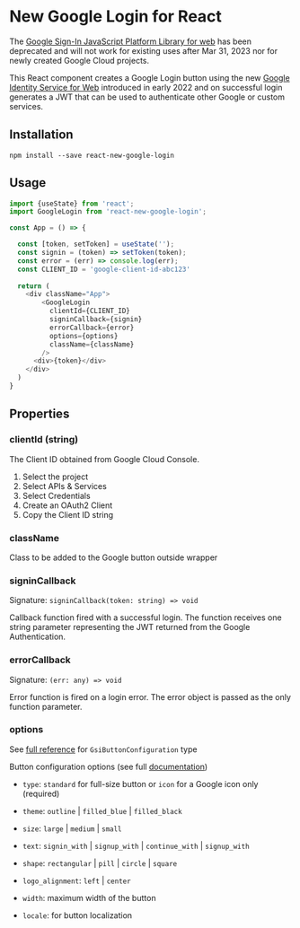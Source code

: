 # New Google Login for React

The [Google Sign-In JavaScript Platform Library for web](https://developers.googleblog.com/2021/08/gsi-jsweb-deprecation.html) has been deprecated and will not work for existing uses after Mar 31, 2023 nor for newly created Google Cloud projects.

This React component creates a Google Login button using the new [Google Identity Service for Web](https://developers.google.com/identity/gsi/web) introduced in early 2022 and on successful login generates a JWT that can be used to authenticate other Google or custom services.

## Installation

`npm install --save react-new-google-login`

## Usage

```javascript
import {useState} from 'react';
import GoogleLogin from 'react-new-google-login';

const App = () => {

  const [token, setToken] = useState('');
  const signin = (token) => setToken(token);
  const error = (err) => console.log(err);
  const CLIENT_ID = 'google-client-id-abc123'
  
  return (
    <div className="App">
        <GoogleLogin
          clientId={CLIENT_ID}
          signinCallback={signin}
          errorCallback={error}
          options={options}
          className={className}
        />
      <div>{token}</div>
    </div>
  )
}
```

## Properties

### clientId (string)

The Client ID obtained from Google Cloud Console. 

1. Select the project
2. Select APIs & Services
3. Select Credentials
4. Create an OAuth2 Client
5. Copy the Client ID string

### className

Class to be added to the Google button outside wrapper

### signinCallback

Signature: `signinCallback(token: string) => void`

Callback function fired with a successful login.  The function receives one string parameter representing the JWT returned from the Google Authentication.  

### errorCallback

Signature: `(err: any) => void`

Error function is fired on a login error. The error object is passed as the only function parameter.

### options

See [full reference](https://developers.google.com/identity/gsi/web/reference/js-reference#GsiButtonConfiguration) for `GsiButtonConfiguration` type

Button configuration options (see full [documentation](https://developers.google.com/identity/gsi/web/reference/js-reference#GsiButtonConfiguration))

  * `type`: `standard` for full-size button or `icon` for a Google icon only (required)
  
  * `theme`: `outline` | `filled_blue` | `filled_black`
  
  * `size`: `large` | `medium` | `small`
  
  * `text`: `signin_with` | `signup_with` | `continue_with` | `signup_with`
  
  * `shape`: `rectangular` | `pill` | `circle` | `square`
  
  * `logo_alignment`: `left` | `center`
  
  * `width`: maximum width of the button
  
  * `locale`: for button localization
